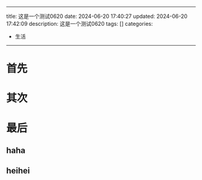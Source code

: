  ---
title: 这是一个测试0620
date: 2024-06-20 17:40:27
updated: 2024-06-20 17:42:09
description: 这是一个测试0620
tags: []
categories:
  - 生活
---
# 首先
# 其次
# 最后
##  haha
## heihei 

